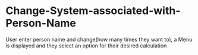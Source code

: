 # Change-System-associated-with-Person-Name
User enter person name and change(how many times they want to), a Menu is displayed and they select an option for their desired calculation
